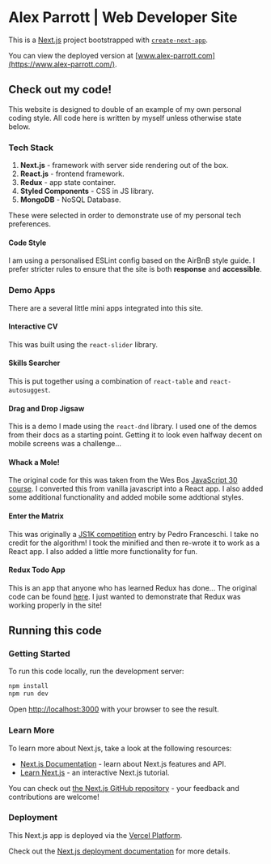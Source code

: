 # Alex Parrott | Web Developer Site

This is a [Next.js](https://nextjs.org/) project bootstrapped with [`create-next-app`](https://github.com/vercel/next.js/tree/canary/packages/create-next-app).

You can view the deployed version at [www.alex-parrott.com](https://www.alex-parrott.com/).

## Check out my code!

This website is designed to double of an example of my own personal coding style. All code here is written by myself unless otherwise state below.

### Tech Stack

1. **Next.js** - framework with server side rendering out of the box.
2. **React.js** - frontend framework.
3. **Redux** - app state container.
4. **Styled Components** - CSS in JS library.
5. **MongoDB** - NoSQL Database.

These were selected in order to demonstrate use of my personal tech preferences.

#### Code Style

I am using a personalised ESLint config based on the AirBnB style guide. I prefer stricter rules to ensure that the site is both **response** and **accessible**.

### Demo Apps

There are a several little mini apps integrated into this site.

#### Interactive CV

This was built using the `react-slider` library.

#### Skills Searcher

This is put together using a combination of `react-table` and `react-autosuggest`.

#### Drag and Drop Jigsaw

This is a demo I made using the `react-dnd` library. I used one of the demos from their docs as a starting point. Getting it to look even halfway decent on mobile screens was a challenge...

#### Whack a Mole!

The original code for this was taken from the Wes Bos [JavaScript 30 course](https://github.com/wesbos/JavaScript30). I converted this from vanilla javascript into a React app. I also added some additional functionality and added mobile some addtional styles.

#### Enter the Matrix

This was originally a [JS1K competition](http://js1k.com/2013-spring/demo/1382) entry by Pedro Franceschi. I take no credit for the algorithm! I took the minified and then re-wrote it to work as a React app. I also added a little more functionality for fun.

#### Redux Todo App

This is an app that anyone who has learned Redux has done... The original code can be found [here](https://redux.js.org/basics/example). I just wanted to demonstrate that Redux was working properly in the site!

## Running this code

### Getting Started

To run this code locally, run the development server:

```bash
npm install
npm run dev
```

Open [http://localhost:3000](http://localhost:3000) with your browser to see the result.

### Learn More

To learn more about Next.js, take a look at the following resources:

- [Next.js Documentation](https://nextjs.org/docs) - learn about Next.js features and API.
- [Learn Next.js](https://nextjs.org/learn) - an interactive Next.js tutorial.

You can check out [the Next.js GitHub repository](https://github.com/vercel/next.js/) - your feedback and contributions are welcome!

### Deployment

This Next.js app is deployed via the [Vercel Platform](https://vercel.com/import?utm_medium=default-template&filter=next.js&utm_source=create-next-app&utm_campaign=create-next-app-readme).

Check out the [Next.js deployment documentation](https://nextjs.org/docs/deployment) for more details.
